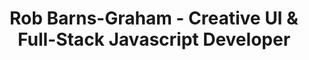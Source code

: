 ---
template: index.hbs
urlPath: /
title: Rob Barns-Graham - Creative UI & Full-Stack Javascript Developer
description: >
    Available for freelance, consultancy and contracts on site in London / South East, UK or remotely anywhere in the world.
contact: mailto:rob.bg@me.com
cv: /documents/RobBGCV.pdf
stylesheet: home.css
---